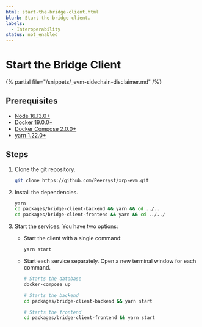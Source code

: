 ```yaml
---
html: start-the-bridge-client.html
blurb: Start the bridge client.
labels:
  - Interoperability
status: not_enabled
---
```

# Start the Bridge Client

{% partial file="/snippets/_evm-sidechain-disclaimer.md" /%}

## Prerequisites

- [Node 16.13.0+](https://nodejs.org/es)
- [Docker 19.0.0+](https://www.docker.com/)
- [Docker Compose 2.0.0+](https://docs.docker.com/compose/)
- [yarn 1.22.0+](https://yarnpkg.com/)


## Steps

1. Clone the git repository.

    ```bash
    git clone https://github.com/Peersyst/xrp-evm.git
    ```

2. Install the dependencies.

    ```bash
    yarn
    cd packages/bridge-client-backend && yarn && cd ../..
    cd packages/bridge-client-frontend && yarn && cd ../../
    ```

3. Start the services. You have two options:

    - Start the client with a single command:

        ```bash
        yarn start
        ```
    
    - Start each service separately. Open a new terminal window for each command.

        ```bash
        # Starts the database
        docker-compose up

        # Starts the backend
        cd packages/bridge-client-backend && yarn start

        # Starts the frontend
        cd packages/bridge-client-frontend && yarn start
        ```